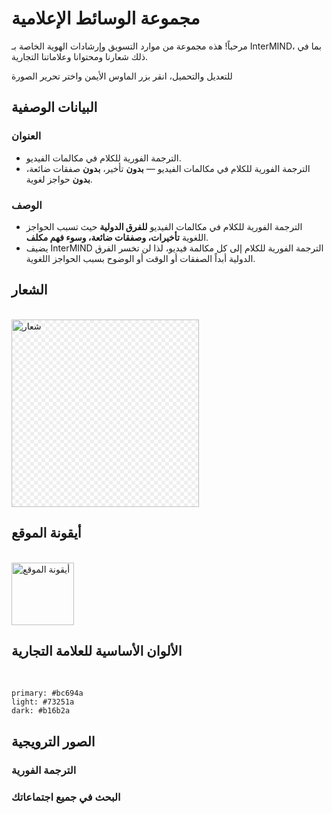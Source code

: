 # مجموعة الوسائط الإعلامية

مرحباً! هذه مجموعة من موارد التسويق وإرشادات الهوية الخاصة بـ InterMIND، بما في ذلك شعارنا ومحتوانا وعلاماتنا التجارية.

للتعديل والتحميل، انقر بزر الماوس الأيمن واختر تحرير الصورة

## البيانات الوصفية

### العنوان

- الترجمة الفورية للكلام في مكالمات الفيديو.
- الترجمة الفورية للكلام في مكالمات الفيديو — **بدون** تأخير، **بدون** صفقات ضائعة، **بدون** حواجز لغوية.

### الوصف

- الترجمة الفورية للكلام في مكالمات الفيديو **للفرق الدولية** حيث تسبب الحواجز اللغوية **تأخيرات، وصفقات ضائعة، وسوء فهم مكلف**.
- يضيف InterMIND الترجمة الفورية للكلام إلى كل مكالمة فيديو، لذا لن تخسر الفرق الدولية أبداً الصفقات أو الوقت أو الوضوح بسبب الحواجز اللغوية.

## الشعار

<br>
<img src="/media-kit/logo-1-1.png" class="transparency-grid" alt="شعار" width="300" >

## أيقونة الموقع

<br>
<img src="/favicon.svg" alt="أيقونة الموقع" width="100">

## الألوان الأساسية للعلامة التجارية

<br>

```
primary: #bc694a
light: #73251a
dark: #b16b2a
```

## الصور الترويجية

### الترجمة الفورية

<ImageGrid :images="[
  { src: '/media-kit/animals-cartoon-3-2.png', alt: 'الترجمة الفورية' },
  { src: '/media-kit/animals-cartoon-1-1.png', alt: 'الترجمة الفورية' },
  { src: '/media-kit/5.png', alt: 'الترجمة الفورية' },
  { src: '/media-kit/6.png', alt: 'الترجمة الفورية' },
  { src: '/media-kit/animals-5-4.png', alt: 'الترجمة الفورية' },
]"/>

### البحث في جميع اجتماعاتك

<ImageGrid :images="[
  { src: '/2d.png', alt: 'الترجمة الفورية' },
  { src: '/2l.png', alt: 'الترجمة الفورية' },
]"/>

<style>

.transparency-grid {
    background-color: #ffffff;
    background-image: 
        linear-gradient(45deg, #eeeeee 25%, transparent 25%, transparent 75%, #eeeeee 75%),
        linear-gradient(45deg, #eeeeee 25%, transparent 25%, transparent 75%, #eeeeee 75%);
    background-size: 12px 12px;
    background-position: 0 0, 6px 6px;
}

</style>